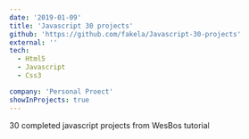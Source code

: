 ```yaml
---
date: '2019-01-09'
title: 'Javascript 30 projects'
github: 'https://github.com/fakela/Javascript-30-projects'
external: ''
tech:
  - Html5
  - Javascript
  - Css3

company: 'Personal Proect'
showInProjects: true
---
```


30 completed javascript projects from WesBos tutorial
